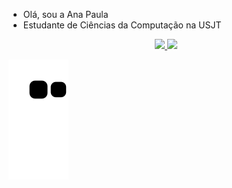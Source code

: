 -  Olá, sou a Ana Paula
- Estudante de Ciências da Computação na USJT

<div align="center">
  <a href="https://github.com/anarbarros">
  <img height="150em" src="https://github-readme-stats.vercel.app/api?username=anarbarros&show_icons=true&theme=dracula&include_all_commits=true&count_private=true"/>
  <img height="150em" src="https://github-readme-stats.vercel.app/api/top-langs/?username=anarbarros&layout=compact&langs_count=7&theme=dracula"/>
</div>

  
![Snake animation](https://github.com/anarbarros/anarbarros/blob/output/github-contribution-grid-snake.svg)
